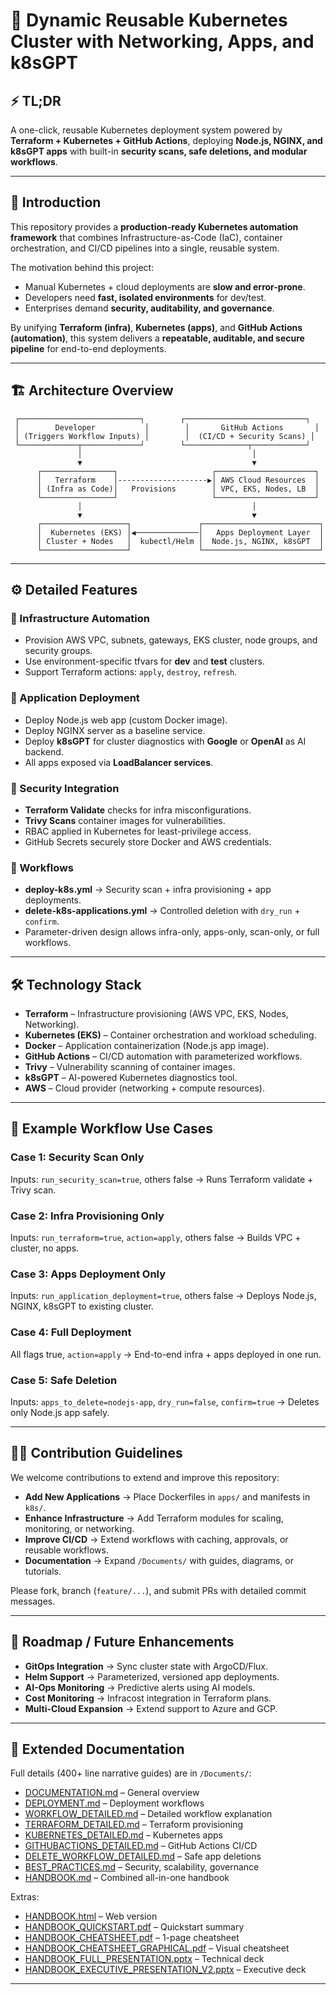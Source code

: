 
# 🚀 Dynamic Reusable Kubernetes Cluster with Networking, Apps, and k8sGPT

## ⚡ TL;DR
A one-click, reusable Kubernetes deployment system powered by **Terraform + Kubernetes + GitHub Actions**, 
deploying **Node.js, NGINX, and k8sGPT apps** with built-in **security scans, safe deletions, and modular workflows**.

---

## 📖 Introduction
This repository provides a **production-ready Kubernetes automation framework** that combines 
Infrastructure-as-Code (IaC), container orchestration, and CI/CD pipelines into a single, reusable system.

The motivation behind this project:  
- Manual Kubernetes + cloud deployments are **slow and error-prone**.  
- Developers need **fast, isolated environments** for dev/test.  
- Enterprises demand **security, auditability, and governance**.  

By unifying **Terraform (infra)**, **Kubernetes (apps)**, and **GitHub Actions (automation)**, 
this system delivers a **repeatable, auditable, and secure pipeline** for end-to-end deployments.

---

## 🏗️ Architecture Overview

```text
 ┌───────────────────────────┐        ┌───────────────────────────┐
 │        Developer           │        │       GitHub Actions       │
 │ (Triggers Workflow Inputs) │        │  (CI/CD + Security Scans) │
 └─────────────┬─────────────┘        └──────────────┬────────────┘
               │                                      │
               ▼                                      ▼
      ┌────────────────┐                     ┌──────────────────────┐
      │   Terraform    │--------------------▶│ AWS Cloud Resources  │
      │ (Infra as Code)│   Provisions        │ VPC, EKS, Nodes, LB  │
      └────────────────┘                     └──────────────────────┘
               │                                      │
               ▼                                      ▼
      ┌───────────────────┐               ┌──────────────────────────┐
      │  Kubernetes (EKS) │◀──────────────│   Apps Deployment Layer  │
      │ Cluster + Nodes   │  kubectl/Helm │  Node.js, NGINX, k8sGPT  │
      └───────────────────┘               └──────────────────────────┘
```

---

## ⚙️ Detailed Features

### 🔹 Infrastructure Automation
- Provision AWS VPC, subnets, gateways, EKS cluster, node groups, and security groups.  
- Use environment-specific tfvars for **dev** and **test** clusters.  
- Support Terraform actions: `apply`, `destroy`, `refresh`.  

### 🔹 Application Deployment
- Deploy Node.js web app (custom Docker image).  
- Deploy NGINX server as a baseline service.  
- Deploy **k8sGPT** for cluster diagnostics with **Google** or **OpenAI** as AI backend.  
- All apps exposed via **LoadBalancer services**.  

### 🔹 Security Integration
- **Terraform Validate** checks for infra misconfigurations.  
- **Trivy Scans** container images for vulnerabilities.  
- RBAC applied in Kubernetes for least-privilege access.  
- GitHub Secrets securely store Docker and AWS credentials.  

### 🔹 Workflows
- **deploy-k8s.yml** → Security scan + infra provisioning + app deployments.  
- **delete-k8s-applications.yml** → Controlled deletion with `dry_run` + `confirm`.  
- Parameter-driven design allows infra-only, apps-only, scan-only, or full workflows.  

---

## 🛠️ Technology Stack

- **Terraform** – Infrastructure provisioning (AWS VPC, EKS, Nodes, Networking).  
- **Kubernetes (EKS)** – Container orchestration and workload scheduling.  
- **Docker** – Application containerization (Node.js app image).  
- **GitHub Actions** – CI/CD automation with parameterized workflows.  
- **Trivy** – Vulnerability scanning of container images.  
- **k8sGPT** – AI-powered Kubernetes diagnostics tool.  
- **AWS** – Cloud provider (networking + compute resources).  

---

## 🚦 Example Workflow Use Cases

### Case 1: Security Scan Only
Inputs: `run_security_scan=true`, others false → Runs Terraform validate + Trivy scan.  

### Case 2: Infra Provisioning Only
Inputs: `run_terraform=true`, `action=apply`, others false → Builds VPC + cluster, no apps.  

### Case 3: Apps Deployment Only
Inputs: `run_application_deployment=true`, others false → Deploys Node.js, NGINX, k8sGPT to existing cluster.  

### Case 4: Full Deployment
All flags true, `action=apply` → End-to-end infra + apps deployed in one run.  

### Case 5: Safe Deletion
Inputs: `apps_to_delete=nodejs-app`, `dry_run=false`, `confirm=true` → Deletes only Node.js app safely.  

---

## 👨‍💻 Contribution Guidelines

We welcome contributions to extend and improve this repository:  

- **Add New Applications** → Place Dockerfiles in `apps/` and manifests in `k8s/`.  
- **Enhance Infrastructure** → Add Terraform modules for scaling, monitoring, or networking.  
- **Improve CI/CD** → Extend workflows with caching, approvals, or reusable workflows.  
- **Documentation** → Expand `/Documents/` with guides, diagrams, or tutorials.  

Please fork, branch (`feature/...`), and submit PRs with detailed commit messages.  

---

## 🔮 Roadmap / Future Enhancements

- **GitOps Integration** → Sync cluster state with ArgoCD/Flux.  
- **Helm Support** → Parameterized, versioned app deployments.  
- **AI-Ops Monitoring** → Predictive alerts using AI models.  
- **Cost Monitoring** → Infracost integration in Terraform plans.  
- **Multi-Cloud Expansion** → Extend support to Azure and GCP.  

---

## 📘 Extended Documentation
Full details (400+ line narrative guides) are in `/Documents/`:  

- [DOCUMENTATION.md](./Documents/DOCUMENTATION.md) – General overview  
- [DEPLOYMENT.md](./Documents/DEPLOYMENT.md) – Deployment workflows  
- [WORKFLOW_DETAILED.md](./Documents/WORKFLOW_DETAILED.md) – Detailed workflow explanation  
- [TERRAFORM_DETAILED.md](./Documents/TERRAFORM_DETAILED.md) – Terraform provisioning  
- [KUBERNETES_DETAILED.md](./Documents/KUBERNETES_DETAILED.md) – Kubernetes apps  
- [GITHUBACTIONS_DETAILED.md](./Documents/GITHUBACTIONS_DETAILED.md) – GitHub Actions CI/CD  
- [DELETE_WORKFLOW_DETAILED.md](./Documents/DELETE_WORKFLOW_DETAILED.md) – Safe app deletions  
- [BEST_PRACTICES.md](./Documents/BEST_PRACTICES.md) – Security, scalability, governance  
- [HANDBOOK.md](./Documents/HANDBOOK.md) – Combined all-in-one handbook  

Extras:  
- [HANDBOOK.html](./Documents/HANDBOOK.html) – Web version  
- [HANDBOOK_QUICKSTART.pdf](./Documents/HANDBOOK_QUICKSTART.pdf) – Quickstart summary  
- [HANDBOOK_CHEATSHEET.pdf](./Documents/HANDBOOK_CHEATSHEET.pdf) – 1-page cheatsheet  
- [HANDBOOK_CHEATSHEET_GRAPHICAL.pdf](./Documents/HANDBOOK_CHEATSHEET_GRAPHICAL.pdf) – Visual cheatsheet  
- [HANDBOOK_FULL_PRESENTATION.pptx](./Documents/HANDBOOK_FULL_PRESENTATION.pptx) – Technical deck  
- [HANDBOOK_EXECUTIVE_PRESENTATION_V2.pptx](./Documents/HANDBOOK_EXECUTIVE_PRESENTATION_V2.pptx) – Executive deck  

---

